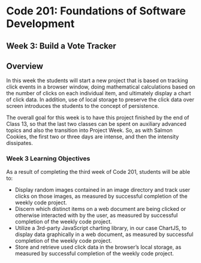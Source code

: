 # Code 201: Foundations of Software Development

## Week 3: Build a Vote Tracker

## Overview

In this week the students will start a new project that is based on tracking click events in a browser window, doing mathematical calculations based on the number of clicks on each individual item, and ultimately display a chart of click data. In addition, use of local storage to preserve the click data over screen introduces the students to the concept of persistence.

The overall goal for this week is to have this project finished by the end of Class 13, so that the last two classes can be spent on auxiliary advanced topics and also the transition into Project Week. So, as with Salmon Cookies, the first two or three days are intense, and then the intensity dissipates.

### Week 3 Learning Objectives

As a result of completing the third week of Code 201, students will be able to:

* Display random images contained in an image directory and track user clicks on those images, as measured by successful completion of the weekly code project.
* Discern which distinct items on a web document are being clicked or otherwise interacted with by the user, as measured by successful completion of the weekly code project.
* Utilize a 3rd-party JavaScript charting library, in our case ChartJS, to display data graphically in a web document, as measured by successful completion of the weekly code project.
* Store and retrieve used click data in the browser’s local storage, as measured by successful completion of the weekly code project.
